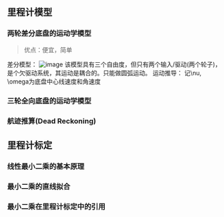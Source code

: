 ## 里程计模型

### 两轮差分底盘的运动学模型

> 优点：便宜，简单

差分模型：
![image](https://user-images.githubusercontent.com/34792225/179988894-515efe77-e016-4c42-9158-264b36bda682.png)
该模型具有三个自由度，但只有两个输入/驱动(两个轮子)，是个欠驱动系统，其运动是耦合的。只能做圆弧运动。
运动推导：
记\nu, \omega为底盘中心线速度和角速度

### 三轮全向底盘的运动学模型


### 航迹推算(Dead Reckoning)




## 里程计标定

### 线性最小二乘的基本原理


### 最小二乘的直线拟合


### 最小二乘在里程计标定中的引用


